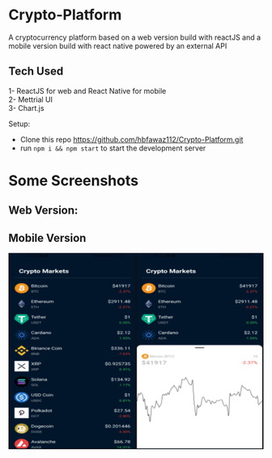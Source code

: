 # Crypto-Platform
A cryptocurrency platform based on a web version build with reactJS and a mobile version build with react native powered by an external API
## Tech Used 

1- ReactJS for web and React Native for mobile<br>
2- Mettrial UI <br>
3- Chart.js

Setup:
- Clone this repo https://github.com/hbfawaz112/Crypto-Platform.git
- run ```npm i && npm start``` to start the development server

# Some Screenshots
## Web Version:

## Mobile Version
![](https://raw.githubusercontent.com/hbfawaz112/Crypto-Platform/main/Mobile_ReactNative/ss/s3.PNG)


